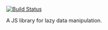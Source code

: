[![Build Status](https://travis-ci.org/jmcriffey/lax.svg?branch=master)](https://travis-ci.org/jmcriffey/lax)

A JS library for lazy data manipulation.

